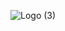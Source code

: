 
![Logo (3)](https://github.com/felipereyr/SC/assets/110480389/71b5aa02-13fb-44e1-a36d-dd2bb85258b4)
